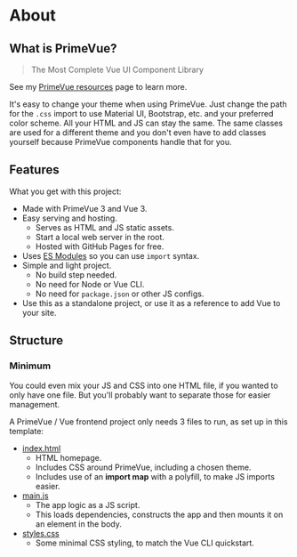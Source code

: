# About


## What is PrimeVue?

> The Most Complete Vue UI Component Library

See my [PrimeVue resources][] page to learn more.

[PrimeVue resources]: https://michaelcurrin.github.io/dev-resources/resources/javascript/packages/primevue/

It's easy to change your theme when using PrimeVue. Just change the path for the `.css` import to use Material UI, Bootstrap, etc. and your preferred color scheme. All your HTML and JS can stay the same. The same classes are used for a different theme and you don't even have to add classes yourself because PrimeVue components handle that for you.


## Features

What you get with this project:

- Made with PrimeVue 3 and Vue 3.
- Easy serving and hosting.
    - Serves as HTML and JS static assets.
    - Start a local web server in the root.
    - Hosted with GitHub Pages for free.
- Uses [ES Modules][] so you can use `import` syntax.
- Simple and light project.
    - No build step needed.
    - No need for Node or Vue CLI.
    - No need for `package.json` or other JS configs.
- Use this as a standalone project, or use it as a reference to add Vue to your site.

[ES Modules]: https://michaelcurrin.github.io/dev-cheatsheets/cheatsheets/javascript/general/modules/es-modules.html


## Structure

### Minimum

You could even mix your JS and CSS into one HTML file, if you wanted to only have one file. But you'll probably want to separate those for easier management.

A PrimeVue / Vue frontend project only needs 3 files to run, as set up in this template:

- [index.html](/index.html)
    - HTML homepage.
    - Includes CSS around PrimeVue, including a chosen theme.
    - Includes use of an **import map** with a polyfill, to make JS imports easier.
- [main.js](/main.js)
    - The app logic as a JS script.
    - This loads dependencies, constructs the app and then mounts it on an element in the body.
- [styles.css](/styles.css)
    - Some minimal CSS styling, to match the Vue CLI quickstart.
